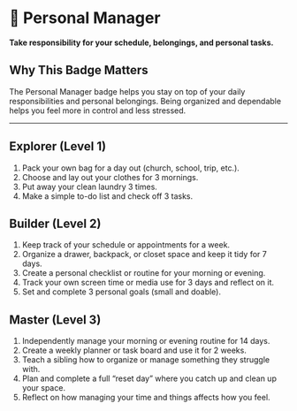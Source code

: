 # 🧺 Personal Manager

**Take responsibility for your schedule, belongings, and personal tasks.**

## Why This Badge Matters
The Personal Manager badge helps you stay on top of your daily responsibilities and personal belongings. Being organized and dependable helps you feel more in control and less stressed.

---

## Explorer (Level 1)
1. Pack your own bag for a day out (church, school, trip, etc.).
2. Choose and lay out your clothes for 3 mornings.
3. Put away your clean laundry 3 times.
4. Make a simple to-do list and check off 3 tasks.

## Builder (Level 2)
1. Keep track of your schedule or appointments for a week.
2. Organize a drawer, backpack, or closet space and keep it tidy for 7 days.
3. Create a personal checklist or routine for your morning or evening.
4. Track your own screen time or media use for 3 days and reflect on it.
5. Set and complete 3 personal goals (small and doable).

## Master (Level 3)
1. Independently manage your morning or evening routine for 14 days.
2. Create a weekly planner or task board and use it for 2 weeks.
3. Teach a sibling how to organize or manage something they struggle with.
4. Plan and complete a full “reset day” where you catch up and clean up your space.
5. Reflect on how managing your time and things affects how you feel.
